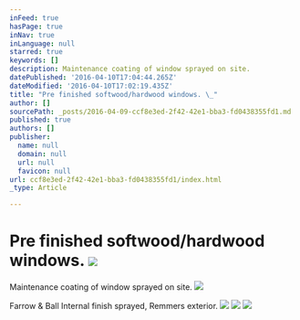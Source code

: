 ```yaml
---
inFeed: true
hasPage: true
inNav: true
inLanguage: null
starred: true
keywords: []
description: Maintenance coating of window sprayed on site.
datePublished: '2016-04-10T17:04:44.265Z'
dateModified: '2016-04-10T17:02:19.435Z'
title: "Pre finished softwood/hardwood windows. \_"
author: []
sourcePath: _posts/2016-04-09-ccf8e3ed-2f42-42e1-bba3-fd0438355fd1.md
published: true
authors: []
publisher:
  name: null
  domain: null
  url: null
  favicon: null
url: ccf8e3ed-2f42-42e1-bba3-fd0438355fd1/index.html
_type: Article

---
```

# Pre finished softwood/hardwood windows.  ![](https://the-grid-user-content.s3-us-west-2.amazonaws.com/2ab66b6d-1c63-478e-9f92-a22f9e324206.jpg)

Maintenance coating of window sprayed on site.
![](https://the-grid-user-content.s3-us-west-2.amazonaws.com/ad0ca947-9564-4b96-8584-dd382241a93c.jpg)

Farrow & Ball Internal finish sprayed, Remmers exterior.
![](https://the-grid-user-content.s3-us-west-2.amazonaws.com/2a2faabb-5ad9-40d9-b466-8eb480a1fea0.jpg)
![](https://the-grid-user-content.s3-us-west-2.amazonaws.com/46fbb111-b3c2-49e9-be03-0000819f6d9d.jpg)
![](https://the-grid-user-content.s3-us-west-2.amazonaws.com/1901ebd3-8fea-4f3e-bf79-fc3c9a43e3f7.jpg)